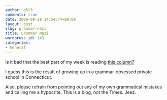 ```yaml
---
author: ghl3
comments: true
date: 2009-09-29 14:54:44+00:00
layout: post
slug: grammar-nazi
title: Grammar Nazi
wordpress_id: 143
categories:
- General
---
```


Is it bad that the best part of my week is reading [this column?](http://topics.blogs.nytimes.com/author/philip-b-corbett/)

I guess this is the result of growing up in a grammar-obsessed private school in Connecticut.

Also, please refrain from pointing out any of my own grammatical mistakes and calling me a hypocrite.  This is a blog, not the Times.  Jeez.
